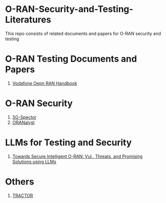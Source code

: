 # O-RAN-Security-and-Testing-Literatures
This repo consists of related documents and papers for O-RAN security and testing
# O-RAN Testing Documents and Papers

<ol>
<li><a href="https://www.vodafone.com/sites/default/files/2023-08/vodafone-open-ran-handbook.pdf" style="text-decoration:underline;">Vodafone Oepn RAN Handbook</a></li>
</ol>

# O-RAN Security
<ol>
<li><a href="https://www.ndss-symposium.org/wp-content/uploads/2024-527-paper.pdf" style="text-decoration:underline;">5G-Spector</a></li>
<li><a href="https://syed-rafiul-hussain.github.io/wp-content/uploads/2024/07/ORANalyst-USENIX-Security-24.pdf" style="text-decoration:underline;">ORANalyst</a></li>

</ol>

# LLMs for Testing and Security
<ol>
<li><a href="https://arxiv.org/pdf/2411.08640v1" style="text-decoration:underline;">Towards Secure Intelligent O-RAN: Vul., Threats, and Promising Solutions using LLMs</a></li>
</ol>

# Others
<ol>
<li><a href="https://ieeexplore.ieee.org/stamp/stamp.jsp?tp=&arnumber=10622798" style="text-decoration:underline;">TRACTOR</a></li>
</ol>
